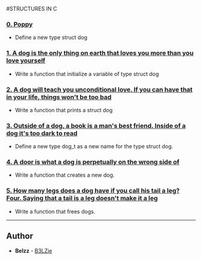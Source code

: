 #STRUCTURES IN C
### [0. Poppy](./dog.h)
* Define a new type struct dog

### [1. A dog is the only thing on earth that loves you more than you love yourself](./1-init_dog.c)
* Write a function that initialize a variable of type struct dog

### [2. A dog will teach you unconditional love. If you can have that in your life, things won't be too bad](./2-print_dog.c)
* Write a function that prints a struct dog

### [3. Outside of a dog, a book is a man's best friend. Inside of a dog it's too dark to read](./dog.h)
* Define a new type dog_t as a new name for the type struct dog.

### [4. A door is what a dog is perpetually on the wrong side of](./4-new_dog.c)
* Write a function that creates a new dog.

### [5. How many legs does a dog have if you call his tail a leg? Four. Saying that a tail is a leg doesn't make it a leg](./5-free_dog.c)
* Write a function that frees dogs.

---

## Author
* **Belzz** - [B3LZie](https://github.com/B3LZie)
